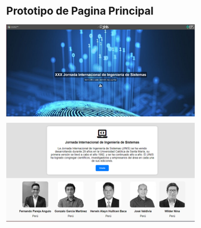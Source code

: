 # Prototipo de Pagina Principal

![Pagina Principal](Pagina_Principal.png)

![Pagina Principal](bottom.png)

